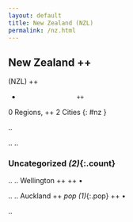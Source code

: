 ```yaml
---
layout: default
title: New Zealand (NZL)
permalink: /nz.html
---
```



## New Zealand   ++
(NZL)  ++
-                     ++
0 Regions, ++
2 Cities
{: #nz }

.. 




.. 
.. 


### Uncategorized _(2)_{:.count}


..
..
Wellington  ++
 ++
•

..
..
Auckland  ++
 _pop (1)_{:.pop} ++
•




.. 
 
